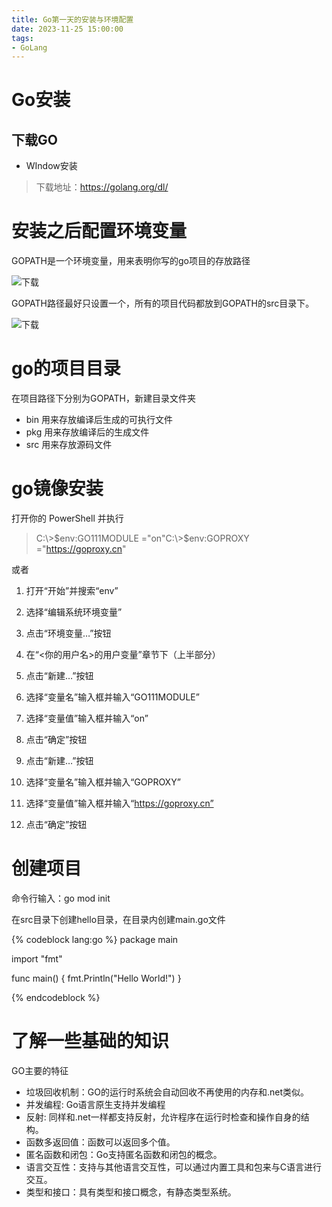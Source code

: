 ```yaml
---
title: Go第一天的安装与环境配置
date: 2023-11-25 15:00:00
tags: 
- GoLang
---
```


# Go安装
## 下载GO
- WIndow安装
> 下载地址：https://golang.org/dl/ 

# 安装之后配置环境变量

GOPATH是一个环境变量，用来表明你写的go项目的存放路径

![下载](/../Img/0231125155322.png)

GOPATH路径最好只设置一个，所有的项目代码都放到GOPATH的src目录下。

![下载](/../Img/230231125155410.png)

# go的项目目录

在项目路径下分别为GOPATH，新建目录文件夹
- bin 用来存放编译后生成的可执行文件
- pkg 用来存放编译后的生成文件
- src 用来存放源码文件

# go镜像安装

打开你的 PowerShell 并执行

>  C:\\>\$env:GO111MODULE ="on"C:\\>\$env:GOPROXY ="https://goproxy.cn"

或者

1. 打开“开始”并搜索“env”

2. 选择“编辑系统环境变量”

3. 点击“环境变量…”按钮

4. 在“<你的用户名>的用户变量”章节下（上半部分）

5. 点击“新建…”按钮

6. 选择“变量名”输入框并输入“GO111MODULE”

7. 选择“变量值”输入框并输入“on”

8. 点击“确定”按钮

9. 点击“新建…”按钮

10. 选择“变量名”输入框并输入“GOPROXY”

11. 选择“变量值”输入框并输入“https://goproxy.cn”

12. 点击“确定”按钮

# 创建项目
命令行输入：go mod init

在src目录下创建hello目录，在目录内创建main.go文件

{% codeblock lang:go %}
package main

import "fmt"

func main() {
	fmt.Println("Hello World!")
}

{% endcodeblock %}
# 了解一些基础的知识
GO主要的特征
- 垃圾回收机制：GO的运行时系统会自动回收不再使用的内存和.net类似。
- 并发编程: Go语言原生支持并发编程
- 反射: 同样和.net一样都支持反射，允许程序在运行时检查和操作自身的结构。
- 函数多返回值：函数可以返回多个值。
- 匿名函数和闭包：Go支持匿名函数和闭包的概念。
- 语言交互性：支持与其他语言交互性，可以通过内置工具和包来与C语言进行交互。
- 类型和接口：具有类型和接口概念，有静态类型系统。
